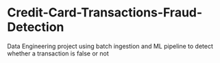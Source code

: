 # Credit-Card-Transactions-Fraud-Detection
Data Engineering project using batch ingestion and ML pipeline to detect whether a transaction is false or not 


